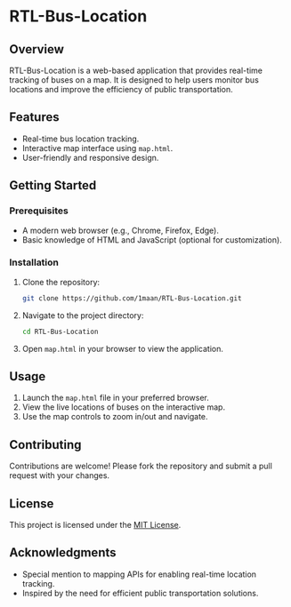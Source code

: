 # RTL-Bus-Location

## Overview

RTL-Bus-Location is a web-based application that provides real-time tracking of buses on a map. It is designed to help users monitor bus locations and improve the efficiency of public transportation.

## Features

- Real-time bus location tracking.
- Interactive map interface using `map.html`.
- User-friendly and responsive design.

## Getting Started

### Prerequisites

- A modern web browser (e.g., Chrome, Firefox, Edge).
- Basic knowledge of HTML and JavaScript (optional for customization).

### Installation

1. Clone the repository:
    ```bash
    git clone https://github.com/1maan/RTL-Bus-Location.git
    ```
2. Navigate to the project directory:
    ```bash
    cd RTL-Bus-Location
    ```
3. Open `map.html` in your browser to view the application.

## Usage

1. Launch the `map.html` file in your preferred browser.
2. View the live locations of buses on the interactive map.
3. Use the map controls to zoom in/out and navigate.

## Contributing

Contributions are welcome! Please fork the repository and submit a pull request with your changes.

## License

This project is licensed under the [MIT License](LICENSE).

## Acknowledgments

- Special mention to mapping APIs for enabling real-time location tracking.
- Inspired by the need for efficient public transportation solutions.
